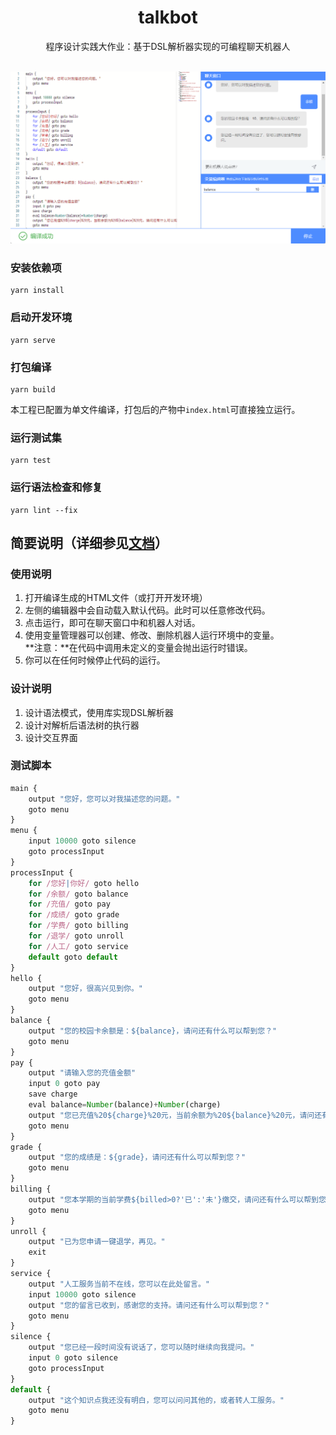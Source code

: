 # <center>talkbot</center>
<center>程序设计实践大作业：基于DSL解析器实现的可编程聊天机器人</center>
<br>

![](screenshot.png)


### 安装依赖项
```
yarn install
```

### 启动开发环境
```
yarn serve
```

### 打包编译
```
yarn build
```
本工程已配置为单文件编译，打包后的产物中`index.html`可直接独立运行。

### 运行测试集
```
yarn test
```

### 运行语法检查和修复
```
yarn lint --fix
```

## 简要说明（详细参见[文档](docs.md)）

### 使用说明
 1. 打开编译生成的HTML文件（或打开开发环境）
 2. 左侧的编辑器中会自动载入默认代码。此时可以任意修改代码。
 3. 点击运行，即可在聊天窗口中和机器人对话。
 4. 使用变量管理器可以创建、修改、删除机器人运行环境中的变量。  
    **注意：**在代码中调用未定义的变量会抛出运行时错误。
 5. 你可以在任何时候停止代码的运行。

### 设计说明
 1. 设计语法模式，使用库实现DSL解析器
 2. 设计对解析后语法树的执行器
 3. 设计交互界面

### 测试脚本
```javascript
main {
    output "您好，您可以对我描述您的问题。"
    goto menu
}
menu {
    input 10000 goto silence
    goto processInput
}
processInput {
    for /您好|你好/ goto hello
    for /余额/ goto balance
    for /充值/ goto pay
    for /成绩/ goto grade
    for /学费/ goto billing
    for /退学/ goto unroll
    for /人工/ goto service
    default goto default
}
hello {
    output "您好，很高兴见到你。"
    goto menu
}
balance {
    output "您的校园卡余额是：${balance}，请问还有什么可以帮到您？"
    goto menu
}
pay {
    output "请输入您的充值金额"
    input 0 goto pay
    save charge
    eval balance=Number(balance)+Number(charge)
    output "您已充值%20${charge}%20元，当前余额为%20${balance}%20元，请问还有什么可以帮到您？"
    goto menu
}
grade {
    output "您的成绩是：${grade}，请问还有什么可以帮到您？"
    goto menu
}
billing {
    output "您本学期的当前学费${billed>0?'已':'未'}缴交，请问还有什么可以帮到您？"
    goto menu
}
unroll {
    output "已为您申请一键退学，再见。"
    exit
}
service {
    output "人工服务当前不在线，您可以在此处留言。"
    input 10000 goto silence
    output "您的留言已收到，感谢您的支持。请问还有什么可以帮到您？"
    goto menu
}
silence {
    output "您已经一段时间没有说话了，您可以随时继续向我提问。"
    input 0 goto silence
    goto processInput
}
default {
    output "这个知识点我还没有明白，您可以问问其他的，或者转人工服务。"
    goto menu
}
```